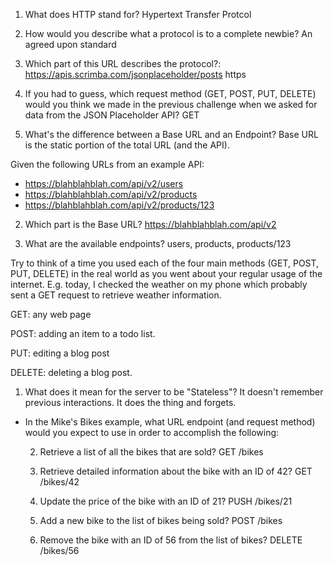 1. What does HTTP stand for?
Hypertext Transfer Protcol

2. How would you describe what a protocol is to a complete newbie?
An agreed upon standard

3. Which part of this URL describes the protocol?: 
https://apis.scrimba.com/jsonplaceholder/posts
https

4. If you had to guess, which request method (GET, POST, PUT, DELETE) would you
think we made in the previous challenge when we asked for data from the 
JSON Placeholder API?
GET

1. What's the difference between a Base URL and an Endpoint?
Base URL is the static portion of the total URL (and the API).

Given the following URLs from an example API:
* https://blahblahblah.com/api/v2/users
* https://blahblahblah.com/api/v2/products
* https://blahblahblah.com/api/v2/products/123

2. Which part is the Base URL?
https://blahblahblah.com/api/v2

3. What are the available endpoints?
users, products, products/123


Try to think of a time you used each of the four main methods
(GET, POST, PUT, DELETE) in the real world as you went about
your regular usage of the internet. E.g. today, I checked the
weather on my phone which probably sent a GET request to retrieve
weather information.

GET: any web page

POST: adding an item to a todo list.

PUT: editing a blog post

DELETE: deleting a blog post.

1. What does it mean for the server to be "Stateless"?
It doesn't remember previous interactions. It does the thing and forgets.


* In the Mike's Bikes example, what URL endpoint (and request method)
  would you expect to use in order to accomplish the following:
  
    2. Retrieve a list of all the bikes that are sold?
    GET /bikes


    3. Retrieve detailed information about the bike with an ID of 42?
    GET /bikes/42
    
    
    4. Update the price of the bike with an ID of 21?
    PUSH /bikes/21
    
    
    5. Add a new bike to the list of bikes being sold?
    POST /bikes
    
    
    6. Remove the bike with an ID of 56 from the list of bikes?
    DELETE /bikes/56